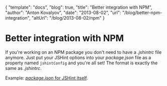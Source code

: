 {
  "template": "docs",
  "blog": true,
  "title": "Better integration with NPM",
  "author": "Anton Kovalyov",
  "date": "2013-08-02",
  "url": "/blog/better-npm-integration",
  "altUrl": "/blog/2013-08-02/npm"
}

# Better integration with NPM

If you're working on an NPM package you don't need to have a *.jshintrc*
file anymore. Just put your JSHint options into your *package.json* file
as a property named `jshintConfig` and you're all set! The format
is exactly the same as *.jshintrc*.

Example: [*package.json* for JSHint itself](https://github.com/jshint/jshint/blob/master/package.json#L51).